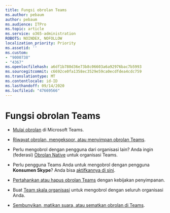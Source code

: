 ```yaml
---
title: Fungsi obrolan Teams
ms.author: pebaum
author: pebaum
ms.audience: ITPro
ms.topic: article
ms.service: o365-administration
ROBOTS: NOINDEX, NOFOLLOW
localization_priority: Priority
ms.assetid: ''
ms.custom:
- "9000738"
- "4367"
ms.openlocfilehash: a6df1b780d36e73b8c06603a6a92976bac7b5993
ms.sourcegitcommit: c6692ce0fa1358ec3529e59ca0ecdfdea4cdc759
ms.translationtype: MT
ms.contentlocale: id-ID
ms.lasthandoff: 09/14/2020
ms.locfileid: "47669566"
---
```

# <a name="teams-chat-functionality"></a>Fungsi obrolan Teams

- [Mulai obrolan](https://support.office.com/article/start-a-chat-in-teams-0c71b32b-c050-4930-a887-5afbe742b3d8) di Microsoft Teams.

- [Riwayat obrolan, mengekspor, atau menyimpan obrolan Teams](https://docs.microsoft.com/alchemyinsights/chat-history-in-microsoft-teams).

- Perlu mengobrol dengan pengguna dari organisasi lain? Anda ingin (federasi) [Obrolan Native](https://docs.microsoft.com/microsoftteams/native-chat-for-external-users) untuk organisasi Teams.

- Perlu pengguna Teams Anda untuk mengobrol dengan pengguna **Konsumen Skype**? Anda bisa [aktifkannya di sini](https://docs.microsoft.com/microsoftteams/manage-external-access#step-1---enable-your-organization-to-communicate-with-another-teams-organization). 

- [Pertahankan atau hapus obrolan Teams](https://docs.microsoft.com/microsoftteams/retention-policies) dengan kebijakan penyimpanan.

- Buat [Team skala organisasi](https://docs.microsoft.com/microsoftteams/create-an-org-wide-team) untuk mengobrol dengan seluruh organisasi Anda.

- [Sembunyikan, matikan suara, atau sematkan obrolan di Teams](https://support.office.com/article/hide-mute-or-pin-a-chat-in-teams-9aee02ef-713d-495b-8a73-9762d8e4b066).
